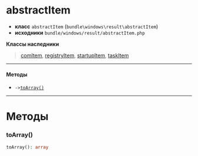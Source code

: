 # abstractItem

- **класс** `abstractItem` (`bundle\windows\result\abstractItem`)
- **исходники** `bundle/windows/result/abstractItem.php`

**Классы наследники**

> [comItem](classes/bundle/windows/result/comItem.ru.md), [registryItem](classes/bundle/windows/result/registryItem.ru.md), [startupItem](classes/bundle/windows/result/startupItem.ru.md), [taskItem](classes/bundle/windows/result/taskItem.ru.md)

---

#### Методы

- `->`[`toArray()`](#method-toarray)

---
# Методы

<a name="method-toarray"></a>

### toArray()
```php
toArray(): array
```